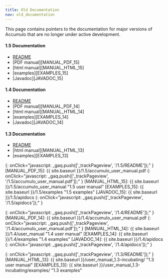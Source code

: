 ```yaml
---
title: Old Documentation
nav: old_documentation
---
```


This page contains pointers to the documentation for major versions of Accumulo that are no longer under active development.

#### 1.5 Documentation

* [README][README_15]
* [PDF manual][MANUAL_PDF_15]
* [html manual][MANUAL_HTML_15]
* [examples][EXAMPLES_15]
* [Javadoc][JAVADOC_15]

#### 1.4 Documentation

* [README][README_14]
* [PDF manual][MANUAL_PDF_14]
* [html manual][MANUAL_HTML_14]
* [examples][EXAMPLES_14]
* [Javadoc][JAVADOC_14]

#### 1.3 Documentation
* [README][README_13]
* [html manual][MANUAL_HTML_13]
* [examples][EXAMPLES_13]

[README_15]: https://git-wip-us.apache.org/repos/asf?p=accumulo.git;a=blob_plain;f=README;hb=1.5.4
{: onClick="javascript: _gaq.push(['_trackPageview', '/1.5/README']);" }
[MANUAL_PDF_15]: {{ site.baseurl }}/1.5/accumulo_user_manual.pdf
{: onClick="javascript: _gaq.push(['_trackPageview', '/1.5/accumulo_user_manual.pdf']);" }
[MANUAL_HTML_15]: {{ site.baseurl }}/1.5/accumulo_user_manual "1.5 user manual"
[EXAMPLES_15]: {{ site.baseurl }}/1.5/examples "1.5 examples"
[JAVADOC_15]: {{ site.baseurl }}/1.5/apidocs
{: onClick="javascript: _gaq.push(['_trackPageview', '/1.5/apidocs']);" }

[README_14]: https://git-wip-us.apache.org/repos/asf?p=accumulo.git;a=blob_plain;f=README;hb=f7d87b6e407de6597b6c0ca60ca1b6a321faf237
{: onClick="javascript: _gaq.push(['_trackPageview', '/1.4/README']);" }
[MANUAL_PDF_14]: {{ site.baseurl }}/1.4/accumulo_user_manual.pdf
{: onClick="javascript: _gaq.push(['_trackPageview', '/1.4/accumulo_user_manual.pdf']);" }
[MANUAL_HTML_14]: {{ site.baseurl }}/1.4/user_manual "1.4 user manual"
[EXAMPLES_14]: {{ site.baseurl }}/1.4/examples "1.4 examples"
[JAVADOC_14]: {{ site.baseurl }}/1.4/apidocs
{: onClick="javascript: _gaq.push(['_trackPageview', '/1.4/apidocs']);" }

[README_13]: https://git-wip-us.apache.org/repos/asf?p=accumulo.git;a=blob_plain;f=README;h=86713d9b6add9038d5130b4a23ba4a79b72d0f15;hb=3b4ffc158945c1f834fc6f257f21484c61691d0f
{: onClick="javascript: _gaq.push(['_trackPageview', '/1.3/README']);" }
[MANUAL_HTML_13]: {{ site.baseurl }}/user_manual_1.3-incubating/ "1.3 user manual"
[EXAMPLES_13]: {{ site.baseurl }}/user_manual_1.3-incubating/examples/ "1.3 examples"
